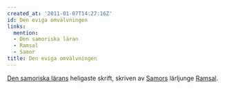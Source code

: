 ```yaml
---
created_at: '2011-01-07T14:27:16Z'
id: Den eviga omvälvningen
links:
  mention:
  - Den samoriska läran
  - Ramsal
  - Samor
title: Den eviga omvälvningen
---
```


[Den samoriska lärans] heligaste skrift, skriven av [Samors] lärljunge [Ramsal].

  [Den samoriska lärans]: Den_samoriska_läran
  [Samors]: Samor
  [Ramsal]: Ramsal
